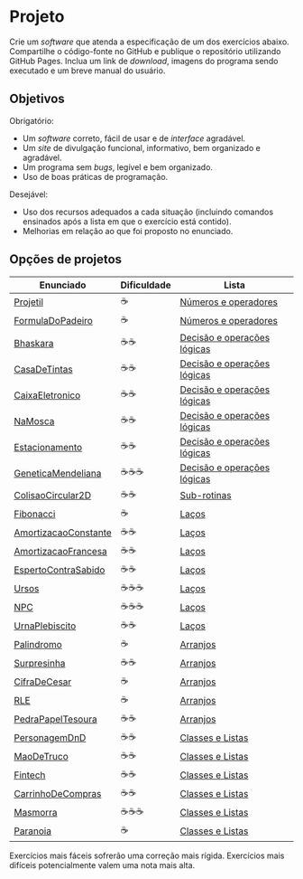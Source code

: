 # Projeto

Crie um _software_ que atenda a especificação de um dos exercícios abaixo. Compartilhe o código-fonte no GitHub e publique o repositório utilizando GitHub Pages. Inclua um link de _download_, imagens do programa sendo executado e um breve manual do usuário.

## Objetivos

Obrigatório:

- Um _software_ correto, fácil de usar e de _interface_ agradável.
- Um _site_ de divulgação funcional, informativo, bem organizado e agradável.
- Um programa sem _bugs_, legível e bem organizado.
- Uso de boas práticas de programação.

Desejável:

- Uso dos recursos adequados a cada situação (incluindo comandos ensinados após a lista em que o exercício está contido).
- Melhorias em relação ao que foi proposto no enunciado.

## Opções de projetos

| Enunciado                                                             | Dificuldade | Lista                                             |
| --------------------------------------------------------------------- | ----------- | ------------------------------------------------- |
| [Projetil](numeros-operadores.md#Exercício-Projetil)                  | ☕          | [Números e operadores](numeros-operadores.md)     |
| [FormulaDoPadeiro](numeros-operadores.md#exercício-formuladopadeiro)  | ☕          | [Números e operadores](numeros-operadores.md)     |
| [Bhaskara](decisao-simples.md#Exercício-Bhaskara)                     | ☕☕        | [Decisão e operações lógicas](decisao-simples.md) |
| [CasaDeTintas](decisao-simples.md#exercício-casadetintas)             | ☕☕        | [Decisão e operações lógicas](decisao-simples.md) |
| [CaixaEletronico](decisao-simples.md#exercício-caixaeletronico)       | ☕☕        | [Decisão e operações lógicas](decisao-simples.md) |
| [NaMosca](decisao-simples.md#exercício-namosca)                       | ☕☕        | [Decisão e operações lógicas](decisao-simples.md) |
| [Estacionamento](decisao-simples.md#exercício-estacionamento)         | ☕☕        | [Decisão e operações lógicas](decisao-simples.md) |
| [GeneticaMendeliana](decisao-simples.md#exercício-geneticamendeliana) | ☕☕☕      | [Decisão e operações lógicas](decisao-simples.md) |
| [ColisaoCircular2D](sub-rotinas.md#exercício-colisaocircular2d)       | ☕☕        | [Sub-rotinas](sub-rotinas.md)                     |
| [Fibonacci](lacos.md#Exercício-Fibonacci)                             | ☕          | [Laços](lacos.md)                                 |
| [AmortizacaoConstante](lacos.md#exercício-amortizacaoconstante)       | ☕☕        | [Laços](lacos.md)                                 |
| [AmortizacaoFrancesa](lacos.md#exercício-amortizacaofrancesa)         | ☕☕        | [Laços](lacos.md)                                 |
| [EspertoContraSabido](lacos.md#exercício-espertocontrasabido)         | ☕☕        | [Laços](lacos.md)                                 |
| [Ursos](lacos.md#exercício-ursos)                                     | ☕☕☕      | [Laços](lacos.md)                                 |
| [NPC](lacos.md#exercício-npc)                                         | ☕☕☕      | [Laços](lacos.md)                                 |
| [UrnaPlebiscito](lacos.md#exercício-urnaplebiscito)                   | ☕☕        | [Laços](lacos.md)                                 |
| [Palindromo](arranjos.md#exercício-palindromo)                        | ☕          | [Arranjos](arranjos.md)                           |
| [Surpresinha](arranjos.md#exercício-surpresinha)                      | ☕☕        | [Arranjos](arranjos.md)                           |
| [CifraDeCesar](arranjos.md#exercício-cifradecesar)                    | ☕          | [Arranjos](arranjos.md)                           |
| [RLE](arranjos.md#exercício-rle)                                      | ☕          | [Arranjos](arranjos.md)                           |
| [PedraPapelTesoura](arranjos.md#exercício-pedrapapeltesoura)          | ☕☕        | [Arranjos](arranjos.md)                           |
| [PersonagemDnD](classes-listas.md#exercício-personagemdnd)            | ☕☕        | [Classes e Listas](classes-listas.md)             |
| [MaoDeTruco](classes-listas.md#exercício-maodetruco)                  | ☕☕        | [Classes e Listas](classes-listas.md)             |
| [Fintech](classes-listas.md#exercício-fintech)                        | ☕☕        | [Classes e Listas](classes-listas.md)             |
| [CarrinhoDeCompras](classes-listas.md#exercício-carrinhodecompras)    | ☕☕        | [Classes e Listas](classes-listas.md)             |
| [Masmorra](classes-listas.md#exercício-masmorra)                      | ☕☕☕      | [Classes e Listas](classes-listas.md)             |
| [Paranoia](classes-listas.md#exercício-paranoia)                      | ☕          | [Classes e Listas](classes-listas.md)             |

Exercícios mais fáceis sofrerão uma correção mais rígida. Exercícios mais difíceis potencialmente valem uma nota mais alta.
